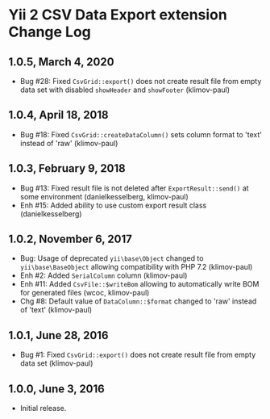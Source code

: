 Yii 2 CSV Data Export extension Change Log
==========================================

1.0.5, March 4, 2020
--------------------

- Bug #28: Fixed `CsvGrid::export()` does not create result file from empty data set with disabled `showHeader` and `showFooter` (klimov-paul)


1.0.4, April 18, 2018
---------------------

- Bug #18: Fixed `CsvGrid::createDataColumn()` sets column format to 'text' instead of 'raw' (klimov-paul)


1.0.3, February 9, 2018
-----------------------

- Bug #13: Fixed result file is not deleted after `ExportResult::send()` at some environment (danielkesselberg, klimov-paul)
- Enh #15: Added ability to use custom export result class (danielkesselberg)


1.0.2, November 6, 2017
-----------------------

- Bug: Usage of deprecated `yii\base\Object` changed to `yii\base\BaseObject` allowing compatibility with PHP 7.2 (klimov-paul)
- Enh #2: Added `SerialColumn` column (klimov-paul)
- Enh #11: Added `CsvFile::$writeBom` allowing to automatically write BOM for generated files (wcoc, klimov-paul)
- Chg #8: Default value of `DataColumn::$format` changed to 'raw' instead of 'text' (klimov-paul)


1.0.1, June 28, 2016
--------------------

- Bug #1: Fixed `CsvGrid::export()` does not create result file from empty data set (klimov-paul)


1.0.0, June 3, 2016
-------------------

- Initial release.
